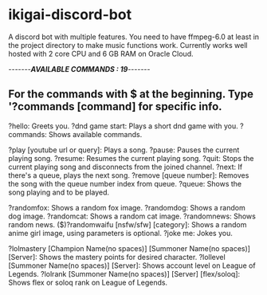 # ikigai-discord-bot
A discord bot with multiple features.
You need to have ffmpeg-6.0 at least in the project directory to make music functions work.
Currently works well hosted with 2 core CPU and 6 GB RAM on Oracle Cloud.


-------***AVAILABLE COMMANDS : 19***-------

For the commands with $ at the beginning.
Type '?commands [command] for specific info.
------------------------------------------
?hello: Greets you.
?dnd game start: Plays a short dnd game with you.
?commands: Shows available commands.


?play [youtube url or query]: Plays a song.
?pause: Pauses the current playing song.
?resume: Resumes the current playing song.
?quit: Stops the current playing song and disconnects from the joined channel.
?next: If there's a queue, plays the next song.
?remove [queue number]: Removes the song with the queue number index from queue.
?queue: Shows the song playing and to be played.


?randomfox: Shows a random fox image.
?randomdog: Shows a random dog image.
?randomcat: Shows a random cat image.
?randomnews: Shows random news.
($)?randomwaifu [nsfw/sfw] [category]: Shows a random anime girl image, using parameters is optional.
?joke me: Jokes you.


?lolmastery [Champion Name(no spaces)] [Summoner Name(no spaces)] [Server]: Shows the mastery points for desired character.
?lollevel [Summoner Name(no spaces)] [Server]: Shows account level on League of Legends.
?lolrank [Summoner Name(no spaces)] [Server] [flex/soloq]: Shows flex or soloq rank on League of Legends.

